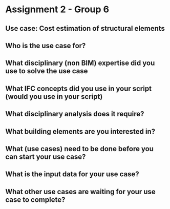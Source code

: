 # Assignment 2 - Group 6

## Use case: Cost estimation of structural elements

## Who is the use case for?

## What disciplinary (non BIM) expertise did you use to solve the use case

## What IFC concepts did you use in your script (would you use in your script)

## What disciplinary analysis does it require?

## What building elements are you interested in?

## What (use cases) need to be done before you can start your use case?

## What is the input data for your use case?

## What other use cases are waiting for your use case to complete?


